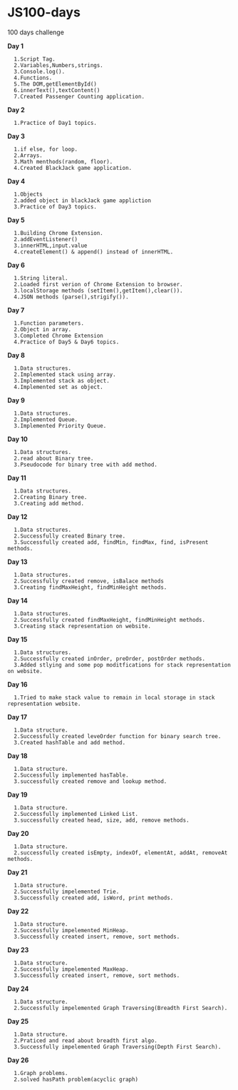 # JS100-days
100 days challenge 

**Day 1**<br>
      
      1.Script Tag.
      2.Variables,Numbers,strings.
      3.Console.log().
      4.Functions.
      5.The DOM,getElementById()
      6.innerText(),textContent()
      7.Created Passenger Counting application.
 
**Day 2**<br>
      
      1.Practice of Day1 topics.
    
**Day 3**<br>
      
      1.if else, for loop.
      2.Arrays.
      3.Math menthods(random, floor).
      4.Created BlackJack game application.
      
 **Day 4**<br>
      
      1.Objects
      2.added object in blackJack game appliction
      3.Practice of Day3 topics.
      
**Day 5**<br>
      
      1.Building Chrome Extension.
      2.addEventListener() 
      3.innerHTML,input.value
      4.createElement() & append() instead of innerHTML.
      
**Day 6**<br>
      
      1.String literal.
      2.Loaded first verion of Chrome Extension to browser.
      3.localStorage methods (setItem(),getItem(),clear()).
      4.JSON methods (parse(),strigify()).
      
**Day 7**<br>
      
      1.Function parameters.
      2.Object in array.
      3.Completed Chrome Extension
      4.Practice of Day5 & Day6 topics.
      
**Day 8**<br>
      
      1.Data structures. 
      2.Implemented stack using array.
      3.Implemented stack as object.
      4.Implemented set as object.
      
**Day 9**<br>
      
      1.Data structures. 
      2.Implemented Queue.
      3.Implemented Priority Queue.
      
**Day 10**<br>
      
      1.Data structures. 
      2.read about Binary tree.
      3.Pseudocode for binary tree with add method.
      
**Day 11**<br>
      
      1.Data structures. 
      2.Creating Binary tree.
      3.Creating add method.
      
**Day 12**<br>
      
      1.Data structures. 
      2.Successfully created Binary tree.
      3.Successfully created add, findMin, findMax, find, isPresent methods.
      
**Day 13**<br>
      
      1.Data structures. 
      2.Successfully created remove, isBalace methods
      3.Creating findMaxHeight, findMinHeight methods.
      
**Day 14**<br>
      
      1.Data structures. 
      2.Successfully created findMaxHeight, findMinHeight methods.
      3.Creating stack representation on website.
      
**Day 15**<br>
      
      1.Data structures. 
      2.Successfully created inOrder, preOrder, postOrder methods.
      3.Added stlying and some pop moditfications for stack representation on website.
      
**Day 16**<br>
      
      1.Tried to make stack value to remain in local storage in stack representation website.
      
**Day 17**<br>
      
      1.Data structure.
      2.Successfully created leveOrder function for binary search tree.
      3.Created hashTable and add method.
      
**Day 18**<br>
      
      1.Data structure.
      2.Successfully implemented hasTable.
      3.successfully created remove and lookup method.
      
**Day 19**<br>
      
      1.Data structure.
      2.Successfully implemented Linked List.
      3.successfully created head, size, add, remove methods.
      
**Day 20**<br>
      
      1.Data structure.
      2.successfully created isEmpty, indexOf, elementAt, addAt, removeAt methods.
      
**Day 21**<br>
      
      1.Data structure.
      2.Successfully impelemented Trie.
      3.Successfully created add, isWord, print methods.
      
**Day 22**<br>
      
      1.Data structure.
      2.Successfully impelemented MinHeap.
      3.Successfully created insert, remove, sort methods.
      
**Day 23**<br>
      
      1.Data structure.
      2.Successfully impelemented MaxHeap.
      3.Successfully created insert, remove, sort methods.
      
**Day 24**<br>
      
      1.Data structure.
      2.Successfully impelemented Graph Traversing(Breadth First Search).
      
**Day 25**<br>
      
      1.Data structure.
      2.Praticed and read about breadth first algo.
      3.Successfully impelemented Graph Traversing(Depth First Search).
      
**Day 26**<br>
      
      1.Graph problems.
      2.solved hasPath problem(acyclic graph)



